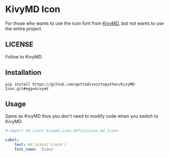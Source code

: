# KivyMD Icon

For those who wants to use the icon font from [KivyMD](https://github.com/kivymd/KivyMD), but not wants to use the entire project.

## LICENSE

Follow to KivyMD.

## Installation

```
pip install https://github.com/gottadiveintopython/KivyMD-Icon.git#egg=kivymd
```

## Usage

Same as KivyMD thus you don't need to modify code when you switch to KivyMD.

```yaml
#:import md_icons kivymd.icon_definitions.md_icons

Label:
    text: md_icons['clock']
    font_name: 'Icons'
```
